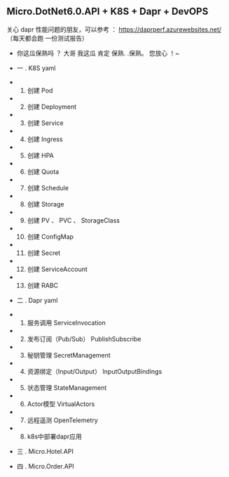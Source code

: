 ##  Micro.DotNet6.0.API + K8S + Dapr + DevOPS  ##

关心 dapr 性能问题的朋友，可以参考 ： https://daprperf.azurewebsites.net/  （每天都会跑 一份测试报告）



*  你这瓜保熟吗 ？  大哥 我这瓜  肯定  保熟. .保熟。 您放心 ！~

*  一 . K8S yaml
*  1.  创建 Pod
*  2.  创建 Deployment
*  3.  创建 Service
*  4.  创建 Ingress
*  5.  创建 HPA
*  6.  创建 Quota
*  7.  创建 Schedule
*  8.  创建 Storage
*  9.  创建 PV 、 PVC 、 StorageClass 
*  10. 创建 ConfigMap
*  11. 创建 Secret
*  12. 创建 ServiceAccount
*  13. 创建 RABC

*  二 . Dapr yaml
*  1.  服务调用  ServiceInvocation
*  2.  发布订阅（Pub/Sub）   PublishSubscribe
*  3.  秘钥管理  SecretManagement
*  4.  资源绑定（Input/Output） InputOutputBindings
*  5.  状态管理  StateManagement
*  6.  Actor模型 VirtualActors
*  7.  远程遥测  OpenTelemetry
*  8.  k8s中部署dapr应用

*  三 . Micro.Hotel.API


*  四 . Micro.Order.API



 


